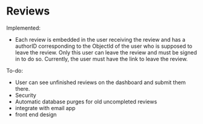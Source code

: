 Reviews
=======

Implemented:
- Each review is embedded in the user receiving the review and has a authorID corresponding to the ObjectId of the user who is supposed to leave the review. Only this user can leave the review and must be signed in to do so. Currently, the user must have the link to leave the review.



To-do:
- User can see unfinished reviews on the dashboard and submit them there.
- Security
- Automatic database purges for old uncompleted reviews
- integrate with email app
- front end design

